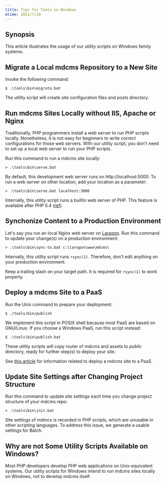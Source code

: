 ```yaml
---
title: Tips for Tools on Windows
mtime: 2021/7/10
---
```


## Synopsis

This article illustrates the usage of our utility scripts on Windows family systems.

## Migrate a Local mdcms Repository to a New Site

Invoke the following command:

```shell
$ .\tools\bin\migrate.bat
```

The utility script will create site configuration files and *posts* directory.

## Run mdcms Sites Locally without IIS, Apache or Nginx

Traditionally, PHP programmers install a web server to run PHP scripts locally. Nonetheless, it is not easy for beginners to write correct configurations for those web servers. With our utility script, you don't need to set up a local web server to run your PHP scripts.

Run this command to run a mdcms site locally:

```shell
> .\tools\bin\serve.bat
```

By default, this development web server runs on http://localhost:5000. To run a web server on other location, add your location as a parameter:

```shell
> .\tools\bin\serve.bat localhost:3000
```

Internally, this utility script runs a builtin web server of PHP. This feature is available after PHP 5.4 ([ref](https://www.php.net/manual/en/features.commandline.webserver.php)).

## Synchonize Content to a Production Environment

Let's say you run an local Nginx web server on [Laragon](https://laragon.org/). Run this command to update your change(s) on a production environment:

```shell
> .\tools\bin\sync-to.bat c:\laragon\www\mdcms\
```

Internally, this utility script runs `rsync(1)`. Therefore, don't edit anything on your production environment.

Keep a trailing slash on your target path. It is required for `rsync(1)` to work properly.

## Deploy a mdcms Site to a PaaS

Run the Unix command to prepare your deployment:

```shell
$ ./tools/bin/publish
```

We implement this script in POSIX shell because most PaaS are based on GNU/Linux. If you choose a Windows PaaS, run this script instead:

```shell
$ .\tools\bin\publish.bat
```

These utility scripts will copy router of mdcms and assets to *public* directory, ready for further step(s) to deploy your site.

See [this article](/howto/how-to-deploy-mdcms-to-digitalocean-app-platform/) for information related to deploy a mdcms site to a PaaS.

## Update Site Settings after Changing Project Structure

Run this command to update site settings each time you change project structure of your mdcms repo:

```shell
> .\tools\bin\init.bat
```

Site settings of mdmcs is recorded in PHP scripts, which are unusable in other scripting languages. To address this issue, we generate a usable settings for Batch.

## Why are not Some Utility Scripts Available on Windows?

Most PHP developers develop PHP web applications on Unix-equivalent systems. Our utility scripts for Windows intend to run mdcms sites locally on Windows, not to develop mdcms itself.
